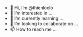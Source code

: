 - 👋 Hi, I’m @thienloclo
- 👀 I’m interested in ...
- 🌱 I’m currently learning ...
- 💞️ I’m looking to collaborate on ...
- 📫 How to reach me ...

<!---
thienloclo/thienloclo is a ✨ special ✨ repository because its `README.md` (this file) appears on your GitHub profile.
You can click the Preview link to take a look at your changes.
--->
